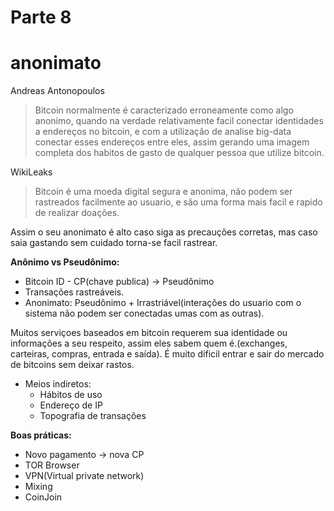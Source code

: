 # Parte 8

# anonimato

Andreas Antonopoulos

> Bitcoin normalmente é caracterizado erroneamente como algo anonimo, quando na verdade relativamente facil conectar identidades a endereços no bitcoin, e com a utilização de analise big-data conectar esses endereços entre eles, assim gerando uma imagem completa dos habitos de gasto de qualquer pessoa que utilize bitcoin.

WikiLeaks

> Bitcoin é uma moeda digital segura e anonima, não podem ser rastreados facilmente ao usuario, e são uma forma mais facil e rapido de realizar doações.

Assim o seu anonimato é alto caso siga as precauções corretas, mas caso saia gastando sem cuidado torna-se facil rastrear.

**Anônimo vs Pseudônimo:**

- Bitcoin ID - CP(chave publica) -> Pseudônimo
- Transações rastreáveis.
- Anonimato: Pseudônimo + Irrastriável(interações do usuario com o sistema não podem ser conectadas umas com as outras).

Muitos serviçoes baseados em bitcoin requerem sua identidade ou informações a seu respeito, assim eles sabem quem é.(exchanges, carteiras, compras, entrada e saída). É muito dificil entrar e sair do mercado de bitcoins sem deixar rastos.

- Meios indiretos: 
  - Hábitos de uso
  - Endereço de IP
  - Topografia de transações

**Boas práticas:**

- Novo pagamento -> nova CP
- TOR Browser
- VPN(Virtual private network)
- Mixing
- CoinJoin